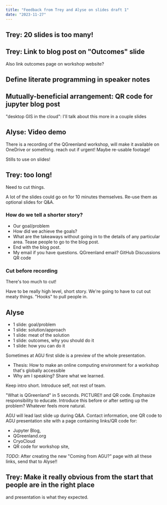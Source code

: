 ```yaml
---
title: "Feedback from Trey and Alyse on slides draft 1"
date: "2023-11-27"
---
```


## Trey: 20 slides is too many!

## Trey: Link to blog post on "Outcomes" slide

Also link outcomes page on workshop website?


## Define literate programming in speaker notes


## Mutually-beneficial arrangement: QR code for jupyter blog post

"desktop GIS in the cloud": I'll talk about this more in a couple slides


## Alyse: Video demo

There is a recording of the QGreenland workshop, will make it available on OneDrive or
something. reach out if urgent! Maybe re-usable footage!

Stills to use on slides!


## Trey: too long!

Need to cut things.

A lot of the slides could go on for 10 minutes themselves. Re-use them as optional
slides for Q&A.

### How do we tell a shorter story?

* Our goal/problem
* How did we achieve the goals?
* What are the takeaways without going in to the details of any particular area. Tease
  people to go to the blog post.
* End with the blog post.
* My email if you have questions. QGreenland email? GitHub Discussions QR code


### Cut before recording

There's too much to cut!

Have to be really high level, short story. We're going to have to cut out meaty things.
"Hooks" to pull people in.


## Alyse

* 1 slide: goal/problem
* 1 slide: solution/approach
* 1 slide: meat of the solution
* 1 slide: outcomes, why you should do it
* 1 slide: how you can do it

Sometimes at AGU first slide is a preview of the whole presentation.

* Thesis: How to make an online computing environment for a workshop that's globally accessible
* Why am I speaking? Share what we learned.

Keep intro short. Introduce self, not rest of team.

"What is QGreenland" in 5 seconds. PICTURE!! and QR code. Emphasize responsibility to
educate. Introduce this before or after setting up the problem? Whatever feels more
natural.

AGU will lead last slide up during Q&A. Contact information, one QR code to AGU
presentation site with a page containing links/QR code for:

* Jupyter Blog,
* QGreenland.org
* CryoCloud
* QR code for workshop site,

_TODO_: After creating the new "Coming from AGU?" page with all these links, send that to
Alyse!!


## Trey: Make it really obvious from the start that people are in the right place

and presentation is what they expected.
